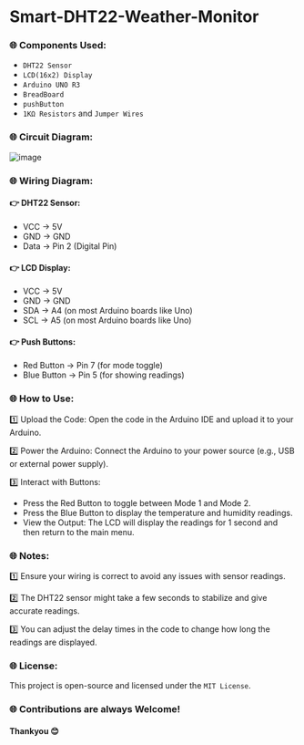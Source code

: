 # Smart-DHT22-Weather-Monitor

### 🌐 Components Used:
- `DHT22 Sensor`
- `LCD(16x2) Display`
- `Arduino UNO R3`
- `BreadBoard`
- `pushButton`
- `1KΩ Resistors` and `Jumper Wires`

### 🌐 Circuit Diagram:

![image](https://github.com/user-attachments/assets/6ab0ce51-b2e7-4998-924f-5e0e1c615dfe)


### 🌐 Wiring Diagram:

#### 👉 DHT22 Sensor:
- VCC -> 5V <br/>
- GND -> GND <br/>
- Data -> Pin 2 (Digital Pin) <br/>

#### 👉 LCD Display:
- VCC -> 5V <br/>
- GND -> GND <br/>
- SDA -> A4 (on most Arduino boards like Uno) <br/>
- SCL -> A5 (on most Arduino boards like Uno) <br/>

#### 👉 Push Buttons:
- Red Button -> Pin 7 (for mode toggle) <br/>
- Blue Button -> Pin 5 (for showing readings) <br/>

### 🌐 How to Use:
1️⃣ Upload the Code: Open the code in the Arduino IDE and upload it to your Arduino. <br/>

2️⃣ Power the Arduino: Connect the Arduino to your power source (e.g., USB or external power supply). <br/>

3️⃣ Interact with Buttons: <br/>
- Press the Red Button to toggle between Mode 1 and Mode 2.
- Press the Blue Button to display the temperature and humidity readings.
- View the Output: The LCD will display the readings for 1 second and then return to the main menu.

### 🌐 Notes:
1️⃣ Ensure your wiring is correct to avoid any issues with sensor readings. <br/>

2️⃣ The DHT22 sensor might take a few seconds to stabilize and give accurate readings. <br/>

3️⃣ You can adjust the delay times in the code to change how long the readings are displayed. <br/>

### 🌐 License:
This project is open-source and licensed under the `MIT License`.

### 🌐 Contributions are always Welcome!

#### Thankyou 😊 
